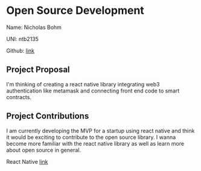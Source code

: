 # Open Source Development

Name: Nicholas Bohm

UNI: ntb2135

Github: [link](https://github.com/Nickbohm555)


## Project Proposal
I'm thinking of creating a react native library integrating web3 authentication like metamask and connecting front end code to smart contracts.

## Project Contributions
I am currently developing the MVP for a startup using react native and think it would be exciting to contribute to the open source library. I wanna become more familiar with the react native library as well as learn more about open source in general.

React Native [link](https://github.com/facebook/react-native)

